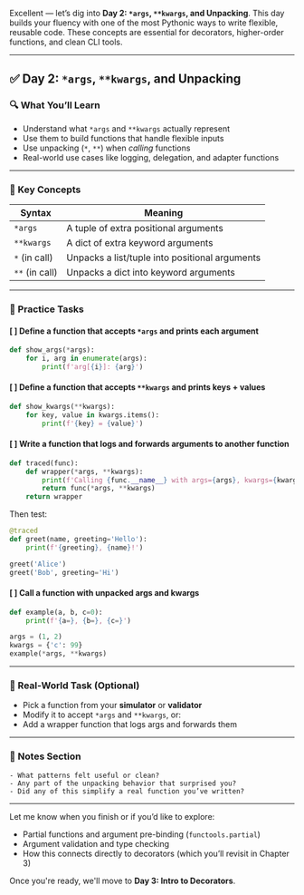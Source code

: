 Excellent — let’s dig into **Day 2: `*args`, `**kwargs`, and Unpacking**. This day builds your fluency with one of the most Pythonic ways to write flexible, reusable code. These concepts are essential for decorators, higher-order functions, and clean CLI tools.

---

## ✅ **Day 2: `*args`, `**kwargs`, and Unpacking**

### 🔍 What You’ll Learn

* Understand what `*args` and `**kwargs` actually represent
* Use them to build functions that handle flexible inputs
* Use unpacking (`*`, `**`) when *calling* functions
* Real-world use cases like logging, delegation, and adapter functions

---

### 🧠 Key Concepts

| Syntax         | Meaning                                        |
| -------------- | ---------------------------------------------- |
| `*args`        | A tuple of extra positional arguments          |
| `**kwargs`     | A dict of extra keyword arguments              |
| `*` (in call)  | Unpacks a list/tuple into positional arguments |
| `**` (in call) | Unpacks a dict into keyword arguments          |

---

### 🔧 Practice Tasks

#### \[ ] **Define a function that accepts `*args` and prints each argument**

```python
def show_args(*args):
    for i, arg in enumerate(args):
        print(f'arg[{i}]: {arg}')
```

#### \[ ] **Define a function that accepts `**kwargs` and prints keys + values**

```python
def show_kwargs(**kwargs):
    for key, value in kwargs.items():
        print(f'{key} = {value}')
```

#### \[ ] **Write a function that logs and forwards arguments to another function**

```python
def traced(func):
    def wrapper(*args, **kwargs):
        print(f'Calling {func.__name__} with args={args}, kwargs={kwargs}')
        return func(*args, **kwargs)
    return wrapper
```

Then test:

```python
@traced
def greet(name, greeting='Hello'):
    print(f'{greeting}, {name}!')

greet('Alice')
greet('Bob', greeting='Hi')
```

#### \[ ] **Call a function with unpacked args and kwargs**

```python
def example(a, b, c=0):
    print(f'{a=}, {b=}, {c=}')

args = (1, 2)
kwargs = {'c': 99}
example(*args, **kwargs)
```

---

### 🧪 Real-World Task (Optional)

* Pick a function from your **simulator** or **validator**
* Modify it to accept `*args` and `**kwargs`, or:
* Add a wrapper function that logs args and forwards them

---

### 📝 Notes Section

```text
- What patterns felt useful or clean?
- Any part of the unpacking behavior that surprised you?
- Did any of this simplify a real function you’ve written?
```

---

Let me know when you finish or if you’d like to explore:

* Partial functions and argument pre-binding (`functools.partial`)
* Argument validation and type checking
* How this connects directly to decorators (which you’ll revisit in Chapter 3)

Once you're ready, we'll move to **Day 3: Intro to Decorators**.
